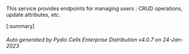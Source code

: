 






This service provides endpoints for managing users : CRUD operations, update attributes, etc.

[:summary]

###### Auto generated by Pydio Cells Enterprise Distribution v4.0.7 on 24-Jan-2023
